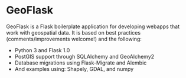 # GeoFlask

GeoFlask is a Flask boilerplate application for developing webapps that work with geospatial data. It is based on best practices (comments/improvements welcome!) and the following:

- Python 3 and Flask 1.0
- PostGIS support through SQLAlchemy and GeoAlchemy2
- Database migrations using Flask-Migrate and Alembic
- And examples using: Shapely, GDAL, and numpy
